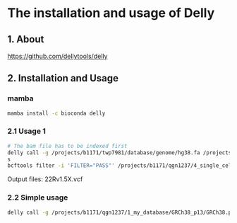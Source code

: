 # The installation and usage of Delly

## 1. About

https://github.com/dellytools/delly

## 2. Installation and Usage

### mamba

```bash
mamba install -c bioconda delly
```

### 2.1 Usage 1

```bash
# The bam file has to be indexed first
delly call -g /projects/b1171/twp7981/database/genome/hg38.fa /projects/b1171/qgn1237/4_single_cell_SV_chimera/2_test_5_prostate_depth_SV_impact/NGS_data/22Rv1/max_depth/22Rv1.max.bam > /projects/b1171/qgn1237/4_single_cell_SV_chimera/2_test_5_prostate_depth_SV_impact/NGS_data/22Rv1/max_depth/delly/22Rv1_delly_INS.vcf &&
s
bcftools filter -i 'FILTER="PASS"' /projects/b1171/qgn1237/4_single_cell_SV_chimera/2_test_5_prostate_depth_SV_impact/NGS_data/22Rv1/max_depth/delly/*_delly_INS.vcf > /projects/b1171/qgn1237/4_single_cell_SV_chimera/2_test_5_prostate_depth_SV_impact/NGS_data/22Rv1/max_depth/delly/22Rv1_INS_filtered.vcf
```

Output files: 22Rv1.5X.vcf

### 2.2 Simple usage

```bash
delly call -g /projects/b1171/qgn1237/1_my_database/GRCh38_p13/GRCh38.p13.genome.fa input.bam > delly.vcf
```